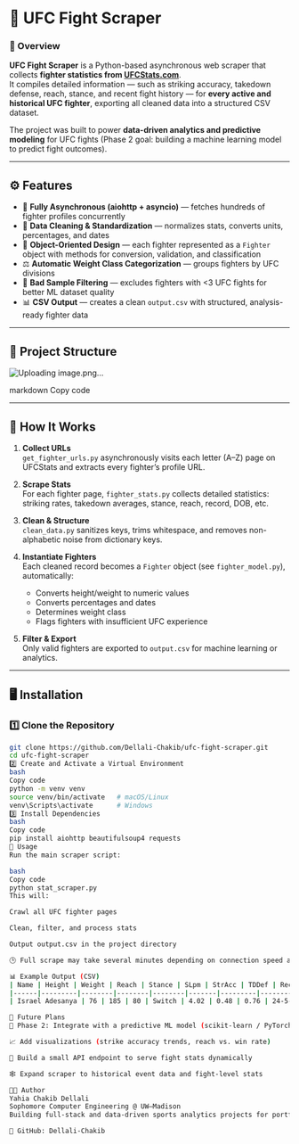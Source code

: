 # 🥊 UFC Fight Scraper

### 📘 Overview
**UFC Fight Scraper** is a Python-based asynchronous web scraper that collects **fighter statistics from [UFCStats.com](http://ufcstats.com)**.  
It compiles detailed information — such as striking accuracy, takedown defense, reach, stance, and recent fight history — for **every active and historical UFC fighter**, exporting all cleaned data into a structured CSV dataset.

The project was built to power **data-driven analytics and predictive modeling** for UFC fights (Phase 2 goal: building a machine learning model to predict fight outcomes).

---

## ⚙️ Features
- 🔄 **Fully Asynchronous (aiohttp + asyncio)** — fetches hundreds of fighter profiles concurrently  
- 🧹 **Data Cleaning & Standardization** — normalizes stats, converts units, percentages, and dates  
- 🧠 **Object-Oriented Design** — each fighter represented as a `Fighter` object with methods for conversion, validation, and classification  
- ⚖️ **Automatic Weight Class Categorization** — groups fighters by UFC divisions  
- 🚫 **Bad Sample Filtering** — excludes fighters with <3 UFC fights for better ML dataset quality  
- 📊 **CSV Output** — creates a clean `output.csv` with structured, analysis-ready fighter data  

---

## 🧩 Project Structure
![Uploading image.png…]()


markdown
Copy code

---

## 🧠 How It Works
1. **Collect URLs**  
   `get_fighter_urls.py` asynchronously visits each letter (A–Z) page on UFCStats and extracts every fighter’s profile URL.

2. **Scrape Stats**  
   For each fighter page, `fighter_stats.py` collects detailed statistics: striking rates, takedown averages, stance, reach, record, DOB, etc.

3. **Clean & Structure**  
   `clean_data.py` sanitizes keys, trims whitespace, and removes non-alphabetic noise from dictionary keys.

4. **Instantiate Fighters**  
   Each cleaned record becomes a `Fighter` object (see `fighter_model.py`), automatically:
   - Converts height/weight to numeric values  
   - Converts percentages and dates  
   - Determines weight class  
   - Flags fighters with insufficient UFC experience

5. **Filter & Export**  
   Only valid fighters are exported to `output.csv` for machine learning or analytics.

---

## 🖥️ Installation

### 1️⃣ Clone the Repository
```bash
git clone https://github.com/Dellali-Chakib/ufc-fight-scraper.git
cd ufc-fight-scraper
2️⃣ Create and Activate a Virtual Environment
bash
Copy code
python -m venv venv
source venv/bin/activate   # macOS/Linux
venv\Scripts\activate      # Windows
3️⃣ Install Dependencies
bash
Copy code
pip install aiohttp beautifulsoup4 requests
🚀 Usage
Run the main scraper script:

bash
Copy code
python stat_scraper.py
This will:

Crawl all UFC fighter pages

Clean, filter, and process stats

Output output.csv in the project directory

🕒 Full scrape may take several minutes depending on connection speed and UFCStats server response.

📊 Example Output (CSV)
| Name | Height | Weight | Reach | Stance | SLpm | StrAcc | TDDef | Record | Weight Class | FightsInUFC | BadSample |
|------|---------|--------|--------|--------|-------|---------|--------|---------|---------------|-------------|
| Israel Adesanya | 76 | 185 | 80 | Switch | 4.02 | 0.48 | 0.76 | 24-5-0 | Middleweight | 15 | False |

🧭 Future Plans
🧠 Phase 2: Integrate with a predictive ML model (scikit-learn / PyTorch) for fight outcome prediction

📈 Add visualizations (strike accuracy trends, reach vs. win rate)

💾 Build a small API endpoint to serve fight stats dynamically

🕸️ Expand scraper to historical event data and fight-level stats

👨‍💻 Author
Yahia Chakib Dellali
Sophomore Computer Engineering @ UW–Madison
Building full-stack and data-driven sports analytics projects for portfolio and research.

📎 GitHub: Dellali-Chakib
